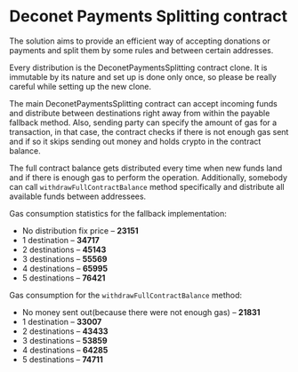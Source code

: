 # Deconet Payments Splitting contract

The solution aims to provide an efficient way of accepting donations or payments and split them by some rules and between certain addresses.

Every distribution is the DeconetPaymentsSplitting contract clone. It is immutable by its nature and set up is done only once, so please be really careful while setting up the new clone.

The main DeconetPaymentsSplitting contract can accept incoming funds and distribute between destinations right away from within the payable fallback method. Also, sending party can specify the amount of gas for a transaction, in that case, the contract checks if there is not enough gas sent and if so it skips sending out money and holds crypto in the contract balance. 

The full contract balance gets distributed every time when new funds land and if there is enough gas to perform the operation. Additionally, somebody can call `withdrawFullContractBalance` method specifically and distribute all available funds between addressees.

Gas consumption statistics for the fallback implementation:
- No distribution fix price – **23151**
- 1 destination – **34717**
- 2 destinations – **45143**
- 3 destinations – **55569**
- 4 destinations – **65995**
- 5 destinations – **76421**

Gas consumption for the `withdrawFullContractBalance` method:

- No money sent out(because there were not enough gas) – **21831**
- 1 destination – **33007**
- 2 destinations – **43433**
- 3 destinations – **53859**
- 4 destinations – **64285**
- 5 destinations – **74711**
